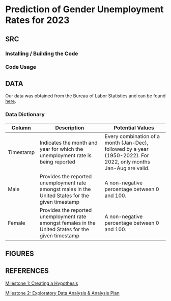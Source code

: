 # Prediction of Gender Unemployment Rates for 2023

## SRC
### Installing / Building the Code
### Code Usage
## DATA
Our data was obtained from the Bureau of Labor Statistics and can be found [here](https://github.com/mra4t/LIVEMAS-proj1/blob/main/Data/Unemployment.xlsx).
### Data Dictionary
| Column  | Description | Potential Values |
| ------ |  ----------- | ----------------
| Timestamp  | Indicates the month and year for which the unemployment rate is being reported  | Every combination of a month (Jan-Dec), followed by a year (1950-2022).  For 2022, only months Jan-Aug are valid. |
| Male  | Provides the reported unemployment rate amongst males in the United States for the given timestamp | A non-negative percentage between 0 and 100. |
| Female | Provides the reported unemployment rate amongst females in the United States for the given timestamp | A non-negative percentage between 0 and 100. |

## FIGURES

## REFERENCES
[Milestone 1: Creating a Hypothesis](https://docs.google.com/document/d/1at2bhZCavVOYFlX82WuMa91ym0iVsscmdqEKFPdcN-A/edit?usp=sharing)

[Milestone 2: Exploratory Data Analysis & Analysis Plan](https://docs.google.com/document/d/1wKe0dPM4gLki5tGYAPK8kjtGr--3sGUSg0mg04wiEy0/edit?usp=sharing)
